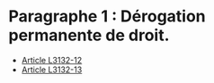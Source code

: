 # Paragraphe 1 : Dérogation permanente de droit.

* [Article L3132-12](./LEGIARTI000006902591.md)
* [Article L3132-13](./LEGIARTI000031013514.md)
